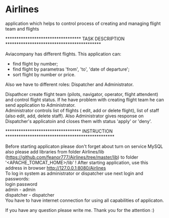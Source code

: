 # Airlines
application which helps to control process of creating and managing flight team and flights

********************************** TASK DESCRIPTION *******************************************

Aviacompany has different flights.
  This application can:
- find flight by number;
- find flight by parametras 'from', 'to', 'date of departure';
- sort flight by number or price.

Also we have to different roles: Dispatcher and Administrator. 

  Dispathcer create flight team (pilots, navigator, operator, flight attendent) and control flight status.
If he have problem with creating flight team he can send application to Administrator.<br>
  Administrator controls list of flights ( edit, add or delete flight), list of staff (also edit, add, delete staff). Also
Administrator gives response on Dispatcher's applicatoin and closes them with status 'apply' or 'deny'.

********************************** INSTRUCTION *************************************************

Before starting applicaton please don't forget about turn on service MySQL also please add libraries from folder Airlines/lib
(https://github.com/feanor777/Airlines/tree/master/lib) to folder '&lt;APACHE_TOMCAT_HOME&gt;/lib' !
After starting application, use this address in browser http://127.0.0.1:8080/Airlines
<br>
To log in system as administrator or dispatcher use next login and passwords:<br>
login         password<br>
admin     -   admin<br>
dispatcher -  dispatcher<br>
You have to have internet connection for using all capabilities of applicaton.

If you have any question please write me.
Thank you for the attention :)
